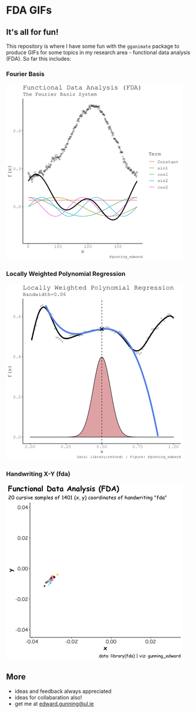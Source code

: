 # FDA GIFs 

## It's all for fun! 

This repository is where I have some fun with the `gganimate` package to produce GIFs for some topics in my research area -  functional data analysis (FDA). So far this includes:

### Fourier Basis 

![](fourier.gif)

### Locally Weighted Polynomial Regression

![](Kern.gif)

### Handwriting X-Y (fda)

![](fda.gif)

## More
* ideas and feedback always appreciated
* ideas for collabaration also!
* get me at edward.gunning@ul.ie